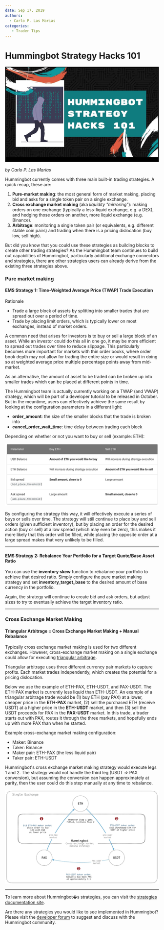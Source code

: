 ```yaml
---
date: Sep 17, 2019
authors:
  - Carlo P. Las Marias
categories:
   - Trader Tips
---
```


# Hummingbot Strategy Hacks 101

  ![image3](image_3.jpg)

*by Carlo P. Las Marias*

Hummingbot currently comes with three main built-in trading strategies. A quick recap, these are:

1. **Pure-market making**: the most general form of market making, placing bid and asks for a single token pair on a single exchange.
2. **Cross exchange market making** (aka *liquidity "mirroring"*): making orders on one exchange (typically a less-liquid exchange, e.g. a DEX), and hedging those orders on another, more liquid exchange (e.g. Binance).
3. **Arbitrage**: monitoring a single token pair (or equivalents, e.g. different stable coin pairs) and trading when there is a pricing dislocation (buy low, sell high).

But did you know that you could use these strategies as building blocks to create other trading strategies? As the Hummingbot team continues to build out capabilities of Hummingbot, particularly additional exchange connectors and strategies, there are other strategies users can already derive from the existing three strategies above.

<!-- more -->

### **Pure market making**

#### **EMS Strategy 1: Time-Weighted Average Price (TWAP) Trade Execution**

Rationale

* Trade a large block of assets by splitting into smaller trades that are spread out over a period of time.
* Trade by placing limit orders, which is typically lower on most exchanges, instead of market orders.

A common need that arises for investors is to buy or sell a large block of an asset. While an investor could do this all in one go, it may be more efficient to spread out trades over time to reduce slippage. This particularly becomes more important for markets with thin order books, where order book depth may not allow for trading the entire size or would result in doing so at weighted average price multiple percentage points away from mid-market.

As an alternative, the amount of asset to be traded can be broken up into smaller trades which can be placed at different points in time.

The Hummingbot team is actually currently working on a TWAP (and VWAP) strategy, which will be part of a developer tutorial to be released in October. But in the meantime, users can effectively achieve the same result by looking at the configuration parameters in a different light:

* **order\_amount**: the size of the smaller blocks that the trade is broken into
* **cancel\_order\_wait\_time**: time delay between trading each block

Depending on whether or not you want to buy or sell (example: ETH):

 ![xemm-triangular-arb](image_1.jpg)

By configuring the strategy this way, it will effectively execute a series of buys or sells over time. The strategy will still continue to place buy and sell orders (given sufficient inventory), but by placing an order for the desired action (buy or sell) at a low spread (which may even be zero), this makes it more likely that this order will be filled, while placing the opposite order at a large spread makes that very unlikely to be filled.

---

#### **EMS Strategy 2: Rebalance Your Portfolio for a Target Quote/Base Asset Ratio**

You can use the **inventory skew** function to rebalance your portfolio to achieve that desired ratio. Simply configure the pure market making strategy and set **inventory\_target\_base** to the desired amount of base currency in the portfolio.

Again, the strategy will continue to create bid and ask orders, but adjust sizes to try to eventually achieve the target inventory ratio.

---

### **Cross Exchange Market Making**

#### **Triangular Arbitrage = Cross Exchange Market Making + Manual Rebalance**

Typically cross exchange market making is used for two different exchanges. However, cross-exchange market making on a single exchange could allow for executing [triangular arbitrage](https://en.wikipedia.org/wiki/Triangular_arbitrage?ref=blog.hummingbot.org).

Triangular arbitrage uses three different currency pair markets to capture profits. Each market trades independently, which creates the potential for a pricing dislocation.

Below we use the example of ETH-PAX, ETH-USDT, and PAX-USDT. The ETH-PAX market is currently less liquid than ETH-USDT. An example of a triangular arbitrage trade would be (1) buy ETH (pay PAX) at a lower, cheaper price in the **ETH-PAX** market, (2) sell the purchased ETH (receive USDT) at a higher price in the **ETH-USDT** market, and then (3) sell the USDT proceeds for PAX in the **PAX-USDT** market. In this trade, a trader starts out with PAX, routes it through the three markets, and hopefully ends up with more PAX than when he started.

Example cross-exchange market making configuration:

* Maker: Binance
* Taker: Binance
* Maker pair: ETH-PAX (the less liquid pair)
* Taker pair: ETH-USDT

Hummingbot's cross exchange market making strategy would execute legs 1 and 2. The strategy would not handle the third leg (USDT => PAX conversion), but assuming the conversion can happen approximately at parity, then the user could do this step manually at any time to rebalance.

 ![xemm-triangular-arb](image_2.jpg)

---

To learn more about Hummingbot�s strategies, you can visit the [strategies documentation site](https://hummingbot.org/strategies/?ref=blog.hummingbot.org).

Are there any strategies you would like to see implemented in Hummingbot? Please visit the [developer forum](https://forum.humminbot.io/?ref=blog.hummingbot.org) to suggest and discuss with the Hummingbot community.


